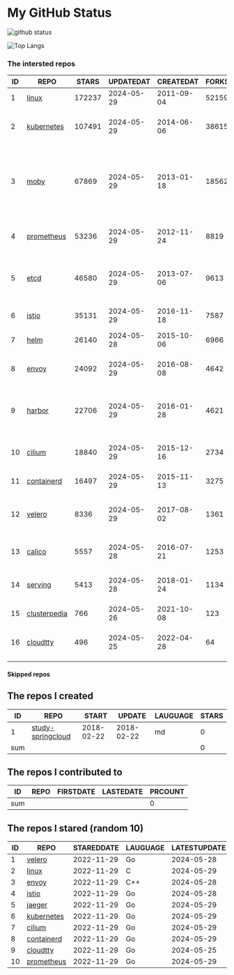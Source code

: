 # My GitHub Status

<img src="https://github-readme-stats-1.yihong0618.vercel.app/api?username=daoqingniu&show_icons=true&&&hide_title=true&count_private=true" alt="github status" />

![Top Langs](https://github-readme-stats-1.yihong0618.vercel.app/api/top-langs/?username=daoqingniu&layout=compact)

<!--START_SECTION:github_repos-->
### The intersted repos
| ID |                              REPO                               | STARS  | UPDATEDAT  | CREATEDAT  | FORKSCOUNT |                                                DESCRIPTIONS                                                |
|----|-----------------------------------------------------------------|--------|------------|------------|------------|------------------------------------------------------------------------------------------------------------|
|  1 | [linux](https://github.com/torvalds/linux)                      | 172237 | 2024-05-29 | 2011-09-04 |      52159 | Linux kernel source tree                                                                                   |
|  2 | [kubernetes](https://github.com/kubernetes/kubernetes)          | 107491 | 2024-05-29 | 2014-06-06 |      38615 | Production-Grade Container Scheduling and Management                                                       |
|  3 | [moby](https://github.com/moby/moby)                            |  67869 | 2024-05-29 | 2013-01-18 |      18562 | The Moby Project - a collaborative project for the container ecosystem to assemble container-based systems |
|  4 | [prometheus](https://github.com/prometheus/prometheus)          |  53236 | 2024-05-29 | 2012-11-24 |       8819 | The Prometheus monitoring system and time series database.                                                 |
|  5 | [etcd](https://github.com/etcd-io/etcd)                         |  46580 | 2024-05-29 | 2013-07-06 |       9613 | Distributed reliable key-value store for the most critical data of a distributed system                    |
|  6 | [istio](https://github.com/istio/istio)                         |  35131 | 2024-05-29 | 2016-11-18 |       7587 | Connect, secure, control, and observe services.                                                            |
|  7 | [helm](https://github.com/helm/helm)                            |  26140 | 2024-05-28 | 2015-10-06 |       6966 | The Kubernetes Package Manager                                                                             |
|  8 | [envoy](https://github.com/envoyproxy/envoy)                    |  24092 | 2024-05-29 | 2016-08-08 |       4642 | Cloud-native high-performance edge/middle/service proxy                                                    |
|  9 | [harbor](https://github.com/goharbor/harbor)                    |  22706 | 2024-05-29 | 2016-01-28 |       4621 | An open source trusted cloud native registry project that stores, signs, and scans content.                |
| 10 | [cilium](https://github.com/cilium/cilium)                      |  18840 | 2024-05-29 | 2015-12-16 |       2734 | eBPF-based Networking, Security, and Observability                                                         |
| 11 | [containerd](https://github.com/containerd/containerd)          |  16497 | 2024-05-29 | 2015-11-13 |       3275 | An open and reliable container runtime                                                                     |
| 12 | [velero](https://github.com/vmware-tanzu/velero)                |   8336 | 2024-05-29 | 2017-08-02 |       1361 | Backup and migrate Kubernetes applications and their persistent volumes                                    |
| 13 | [calico](https://github.com/projectcalico/calico)               |   5557 | 2024-05-28 | 2016-07-21 |       1253 | Cloud native networking and network security                                                               |
| 14 | [serving](https://github.com/knative/serving)                   |   5413 | 2024-05-28 | 2018-01-24 |       1134 | Kubernetes-based, scale-to-zero, request-driven compute                                                    |
| 15 | [clusterpedia](https://github.com/clusterpedia-io/clusterpedia) |    766 | 2024-05-26 | 2021-10-08 |        123 | The Encyclopedia of Kubernetes clusters                                                                    |
| 16 | [cloudtty](https://github.com/cloudtty/cloudtty)                |    496 | 2024-05-25 | 2022-04-28 |         64 | A Friendly Kubernetes CloudShell (Web Terminal) !                                                          |



#### Skipped repos
<!--END_SECTION:github_repos-->

<!--START_SECTION:my_github-->
## The repos I created
| ID  |                                 REPO                                 |   START    |   UPDATE   | LAUGUAGE | STARS |
|-----|----------------------------------------------------------------------|------------|------------|----------|-------|
|   1 | [study-springcloud](https://github.com/daoqingniu/study-springcloud) | 2018-02-22 | 2018-02-22 | md       |     0 |
| sum |                                                                      |            |            |          |     0 |

## The repos I contributed to
| ID  | REPO | FIRSTDATE | LASTEDATE | PRCOUNT |
|-----|------|-----------|-----------|---------|
| sum |      |           |           |       0 |

## The repos I stared (random 10)
| ID |                          REPO                          | STAREDDATE | LAUGUAGE | LATESTUPDATE |
|----|--------------------------------------------------------|------------|----------|--------------|
|  1 | [velero](https://github.com/vmware-tanzu/velero)       | 2022-11-29 | Go       | 2024-05-28   |
|  2 | [linux](https://github.com/torvalds/linux)             | 2022-11-29 | C        | 2024-05-29   |
|  3 | [envoy](https://github.com/envoyproxy/envoy)           | 2022-11-29 | C++      | 2024-05-28   |
|  4 | [istio](https://github.com/istio/istio)                | 2022-11-29 | Go       | 2024-05-28   |
|  5 | [jaeger](https://github.com/jaegertracing/jaeger)      | 2022-11-29 | Go       | 2024-05-29   |
|  6 | [kubernetes](https://github.com/kubernetes/kubernetes) | 2022-11-29 | Go       | 2024-05-29   |
|  7 | [cilium](https://github.com/cilium/cilium)             | 2022-11-29 | Go       | 2024-05-29   |
|  8 | [containerd](https://github.com/containerd/containerd) | 2022-11-29 | Go       | 2024-05-29   |
|  9 | [cloudtty](https://github.com/cloudtty/cloudtty)       | 2022-11-29 | Go       | 2024-05-25   |
| 10 | [prometheus](https://github.com/prometheus/prometheus) | 2022-11-29 | Go       | 2024-05-29   |

<!--END_SECTION:my_github-->

